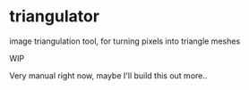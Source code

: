 triangulator
============

image triangulation tool, for turning pixels into triangle meshes

WIP

Very manual right now, maybe I'll build this out more..